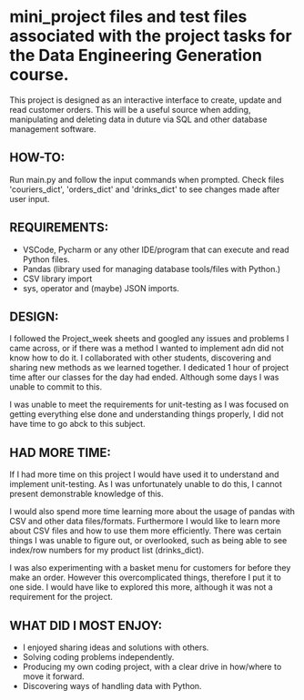 # mini_project files and test files associated with the project tasks for the Data Engineering Generation course.

This project is designed as an interactive interface to create, update and read customer orders.
This will be a useful source when adding, manipulating and deleting data in duture via SQL and other database management software.

HOW-TO:
---------
Run main.py and follow the input commands when prompted.
Check files 'couriers_dict', 'orders_dict' and 'drinks_dict' to see changes made after user input.

REQUIREMENTS:
---------
- VSCode, Pycharm or any other IDE/program that can execute and read Python files.
- Pandas (library used for managing database tools/files with Python.)
- CSV library import
- sys, operator and (maybe) JSON imports.

DESIGN:
---------
I followed the Project_week sheets and googled any issues and problems I came across, or if there was a method I wanted to implement adn did not know how to do it.
I collaborated with other students, discovering and sharing new methods as we learned together. 
I dedicated 1 hour of project time after our classes for the day had ended. Although some days I was unable to commit to this.

I was unable to meet the requirements for unit-testing as I was focused on getting everything else done and understanding things properly, I did not have time to go abck to this subject.


HAD MORE TIME:
---------
If I had more time on this project I would have used it to understand and implement unit-testing. As I was unfortunately unable to do this, I cannot present demonstrable knowledge of this.

I would also spend more time learning more about the usage of pandas with CSV and other data files/formats. Furthermore I would like to learn more about CSV files and how to use them more efficiently. There was certain things I was unable to figure out, or overlooked, such as being able to see index/row numbers for my product list (drinks_dict).

I was also experimenting with a basket menu for customers for before they make an order. However this overcomplicated things, therefore I put it to one side. I would have like to explored this more, although it was not a requirement for the project.

WHAT DID I MOST ENJOY:
---------
- I enjoyed sharing ideas and solutions with others.
- Solving coding problems independently.
- Producing my own coding project, with a clear drive in how/where to move it forward.
- Discovering ways of handling data with Python.
